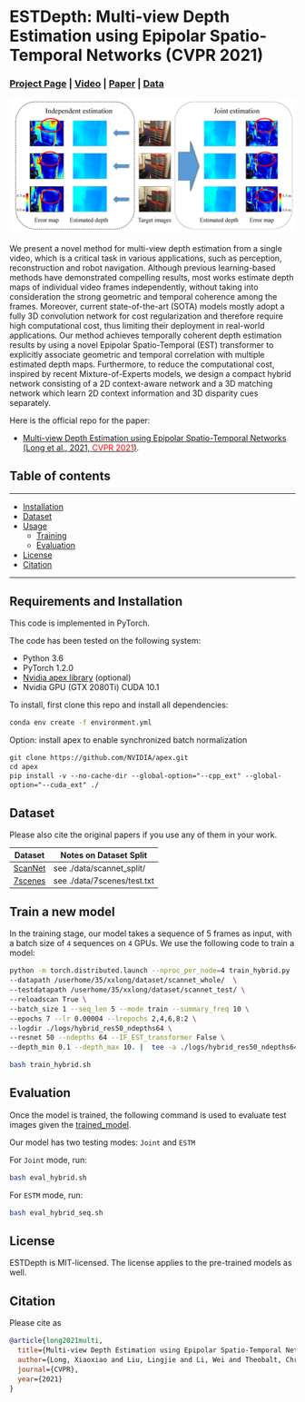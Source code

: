 # ESTDepth: Multi-view Depth Estimation using Epipolar Spatio-Temporal Networks (CVPR 2021)

### [Project Page](https://www.xxlong.site/ESTDepth/) | [Video]() | [Paper](https://arxiv.org/pdf/2011.13118) | [Data](#dataset)

<img src='docs/images/teaser.png'/>

We present a novel method for multi-view depth estimation from a single video, which is a critical task in various applications, such as perception, reconstruction and robot navigation. 
Although previous learning-based methods have demonstrated compelling results, most works estimate depth maps of individual video frames independently, without taking into consideration the strong geometric and temporal coherence among the frames. 
Moreover, current state-of-the-art (SOTA) models mostly adopt a fully 3D convolution network for cost regularization and therefore require high computational cost, thus limiting their deployment in real-world applications. 
Our method achieves temporally coherent depth estimation results by using a novel Epipolar Spatio-Temporal (EST) transformer to explicitly associate geometric and temporal correlation with multiple estimated depth maps. 
Furthermore, to reduce the computational cost, inspired by recent Mixture-of-Experts models, we design a compact hybrid network consisting of a 2D context-aware network and a 3D matching network which learn 2D context information and 3D disparity cues separately. 

Here is the official repo for the paper:

* [Multi-view Depth Estimation using Epipolar Spatio-Temporal Networks (Long et al., 2021, <span style="color:red">CVPR 2021</span>)](https://arxiv.org/pdf/2011.13118).


## Table of contents
-----
  * [Installation](#requirements-and-installation)
  * [Dataset](#dataset)
  * [Usage](#train-a-new-model)
    + [Training](#train-a-new-model)
    + [Evaluation](#evaluation)
  * [License](#license)
  * [Citation](#citation)
------

## Requirements and Installation

This code is implemented in PyTorch.

The code has been tested on the following system:

* Python 3.6
* PyTorch 1.2.0
* [Nvidia apex library](https://github.com/NVIDIA/apex) (optional)
* Nvidia GPU (GTX 2080Ti) CUDA 10.1


To install, first clone this repo and install all dependencies:

```bash
conda env create -f environment.yml
```

Option: install apex to enable synchronized batch normalization 
```
git clone https://github.com/NVIDIA/apex.git
cd apex
pip install -v --no-cache-dir --global-option="--cpp_ext" --global-option="--cuda_ext" ./
```

## Dataset
Please also cite the original papers if you use any of them in your work.

Dataset | Notes on Dataset Split
---|---
[ScanNet](http://www.scan-net.org/) | see ./data/scannet_split/
[7scenes](https://www.microsoft.com/en-us/research/project/rgb-d-dataset-7-scenes/) | see ./data/7scenes/test.txt

## Train a new model

In the training stage, our model takes a sequence of 5 frames as input, with a batch size of ``4`` sequences on ``4`` GPUs.
We use the following code to train a model:

```bash
python -m torch.distributed.launch --nproc_per_node=4 train_hybrid.py  --using_apex  --sync_bn \
--datapath /userhome/35/xxlong/dataset/scannet_whole/  \
--testdatapath /userhome/35/xxlong/dataset/scannet_test/ \
--reloadscan True \
--batch_size 1 --seq_len 5 --mode train --summary_freq 10 \
--epochs 7 --lr 0.00004 --lrepochs 2,4,6,8:2 \
--logdir ./logs/hybrid_res50_ndepths64 \
--resnet 50 --ndepths 64 --IF_EST_transformer False \
--depth_min 0.1 --depth_max 10. |  tee -a ./logs/hybrid_res50_ndepths64/log.txt

```

```bash
bash train_hybrid.sh
```

## Evaluation

Once the model is trained, the following command is used to evaluate test images given the [trained_model](https://drive.google.com/file/d/12NGc7mqT97yTZY9ZLe2oEEhQRiSuQHp9/view?usp=sharing).

Our model has two testing modes: ``Joint`` and ``ESTM``

For ``Joint`` mode, run:

```bash
bash eval_hybrid.sh
```

For ``ESTM`` mode, run:

```bash
bash eval_hybrid_seq.sh
```

## License

ESTDepth is MIT-licensed.
The license applies to the pre-trained models as well.

## Citation

Please cite as 
```bibtex
@article{long2021multi,
  title={Multi-view Depth Estimation using Epipolar Spatio-Temporal Network},
  author={Long, Xiaoxiao and Liu, Lingjie and Li, Wei and Theobalt, Christian and Wang, Wenping},
  journal={CVPR},
  year={2021}
}
```